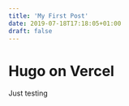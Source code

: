 ```yaml
---
title: 'My First Post'
date: 2019-07-18T17:18:05+01:00
draft: false
---
```


# Hugo on Vercel
Just testing
